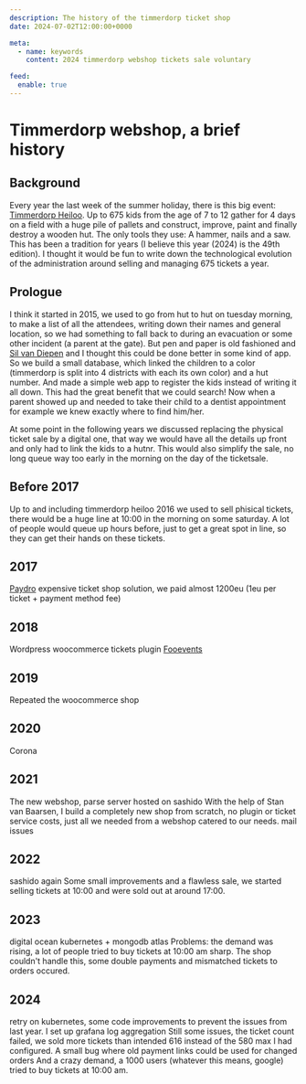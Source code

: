 ```yaml
---
description: The history of the timmerdorp ticket shop
date: 2024-07-02T12:00:00+0000

meta:
  - name: keywords
    content: 2024 timmerdorp webshop tickets sale voluntary

feed:
  enable: true
---
```


# Timmerdorp webshop, a brief history

## Background
Every year the last week of the summer holiday, there is this big event: [Timmerdorp Heiloo](https://timmerdorp.com/). Up to 675 kids from the age of 7 to 12 gather for 4 days on a field with a huge pile of pallets and construct, improve, paint and finally destroy a wooden hut. The only tools they use: A hammer, nails and a saw. This has been a tradition for years (I believe this year (2024) is the 49th edition). I thought it would be fun to write down the technological evolution of the administration around selling and managing 675 tickets a year.

## Prologue
I think it started in 2015, we used to go from hut to hut on tuesday morning, to make a list of all the attendees, writing down their names and general location, so we had something to fall back to during an evacuation or some other incident (a parent at the gate).
But pen and paper is old fashioned and [Sil van Diepen](sil.mt) and I thought this could be done better in some kind of app. So we build a small database, which linked the children to a color (timmerdorp is split into 4 districts with each its own color) and a hut number. And made a simple web app to register the kids instead of writing it all down. This had the great benefit that we could search! Now when a parent showed up and needed to take their child to a dentist appointment for example we knew exactly where to find him/her.

At some point in the following years we discussed replacing the physical ticket sale by a digital one, that way we would have all the details up front and only had to link the kids to a hutnr. This would also simplify the sale, no long queue way too early in the morning on the day of the ticketsale.

## Before 2017
Up to and including timmerdorp heiloo 2016 we used to sell phisical tickets, there would be a huge line at 10:00 in the morning on some saturday. A lot of people would queue up hours before, just to get a great spot in line, so they can get their hands on these tickets.

## 2017
[Paydro](https://paydro.com/) expensive ticket shop solution, we paid almost 1200eu (1eu per ticket + payment method fee)

## 2018
Wordpress woocommerce tickets plugin
[Fooevents](https://www.fooevents.com/)

## 2019
Repeated the woocommerce shop

## 2020
Corona

## 2021
The new webshop, parse server
hosted on sashido
With the help of Stan van Baarsen, I build a completely new shop from scratch, no plugin or ticket service costs, just all we needed from a webshop catered to our needs.
mail issues

## 2022
sashido again
Some small improvements and a flawless sale, we started selling tickets at 10:00 and were sold out at around 17:00.

## 2023
digital ocean kubernetes + mongodb atlas
Problems: the demand was rising, a lot of people tried to buy tickets at 10:00 am sharp. The shop couldn't handle this, some double payments and mismatched tickets to orders occured.

## 2024
retry on kubernetes, some code improvements to prevent the issues from last year.
I set up grafana log aggregation
Still some issues, the ticket count failed, we sold more tickets than intended 616 instead of the 580 max I had configured.
A small bug where old payment links could be used for changed orders
And a crazy demand, a 1000 users (whatever this means, google) tried to buy tickets at 10:00 am.
<image-element source="2024/timmerdorp-google-analytics" width="740" height="1000" alt="Google analytics" type="png" />
<image-element source="2024/grafana-request-metrics" width="740" height="425" alt="Grafana request metrics" type="png" />
